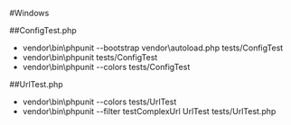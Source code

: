 #Windows

##ConfigTest.php
* vendor\bin\phpunit --bootstrap vendor\autoload.php tests/ConfigTest
* vendor\bin\phpunit tests/ConfigTest
* vendor\bin\phpunit --colors tests/ConfigTest

##UrlTest.php
* vendor\bin\phpunit --colors tests/UrlTest
* vendor\bin\phpunit --filter testComplexUrl UrlTest tests/UrlTest.php

